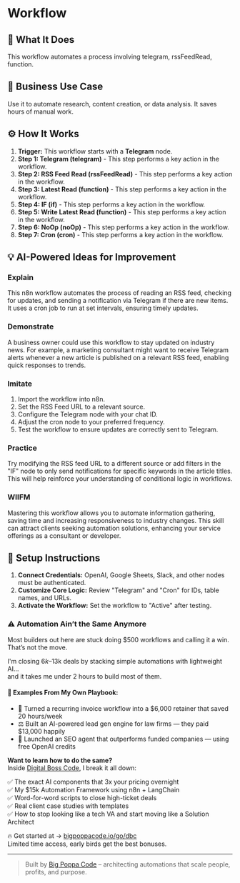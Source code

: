 # Workflow

## 🚀 What It Does
This workflow automates a process involving telegram, rssFeedRead, function.

## 💼 Business Use Case
Use it to automate research, content creation, or data analysis. It saves hours of manual work.

## ⚙️ How It Works
1.  **Trigger:** This workflow starts with a **Telegram** node.
2. **Step 1: Telegram (telegram)** - This step performs a key action in the workflow.
3. **Step 2: RSS Feed Read (rssFeedRead)** - This step performs a key action in the workflow.
4. **Step 3: Latest Read (function)** - This step performs a key action in the workflow.
5. **Step 4: IF (if)** - This step performs a key action in the workflow.
6. **Step 5: Write Latest Read (function)** - This step performs a key action in the workflow.
7. **Step 6: NoOp (noOp)** - This step performs a key action in the workflow.
8. **Step 7: Cron (cron)** - This step performs a key action in the workflow.

## 💡 AI-Powered Ideas for Improvement
### Explain
This n8n workflow automates the process of reading an RSS feed, checking for updates, and sending a notification via Telegram if there are new items. It uses a cron job to run at set intervals, ensuring timely updates.

### Demonstrate
A business owner could use this workflow to stay updated on industry news. For example, a marketing consultant might want to receive Telegram alerts whenever a new article is published on a relevant RSS feed, enabling quick responses to trends.

### Imitate
1. Import the workflow into n8n.
2. Set the RSS Feed URL to a relevant source.
3. Configure the Telegram node with your chat ID.
4. Adjust the cron node to your preferred frequency.
5. Test the workflow to ensure updates are correctly sent to Telegram.

### Practice
Try modifying the RSS feed URL to a different source or add filters in the "IF" node to only send notifications for specific keywords in the article titles. This will help reinforce your understanding of conditional logic in workflows.

### WIIFM
Mastering this workflow allows you to automate information gathering, saving time and increasing responsiveness to industry changes. This skill can attract clients seeking automation solutions, enhancing your service offerings as a consultant or developer.

## 🔧 Setup Instructions
1. **Connect Credentials:** OpenAI, Google Sheets, Slack, and other nodes must be authenticated.
2. **Customize Core Logic:** Review "Telegram" and "Cron" for IDs, table names, and URLs.
3. **Activate the Workflow:** Set the workflow to "Active" after testing.

### ⚠️ Automation Ain’t the Same Anymore

Most builders out here are stuck doing $500 workflows and calling it a win.  
That’s not the move.  

I'm closing $6k–$13k deals by stacking simple automations with lightweight AI...  
and it takes me under 2 hours to build most of them.

#### 🧠 Examples From My Own Playbook:
- 🔁 Turned a recurring invoice workflow into a $6,000 retainer that saved 20 hours/week  
- ⚖️ Built an AI-powered lead gen engine for law firms — they paid $13,000 happily  
- 🚀 Launched an SEO agent that outperforms funded companies — using free OpenAI credits  

**Want to learn how to do the same?**  
Inside [Digital Boss Code](https://bigpoppacode.io/go/dbc), I break it all down:

✅ The exact AI components that 3x your pricing overnight  
✅ My $15k Automation Framework using n8n + LangChain  
✅ Word-for-word scripts to close high-ticket deals  
✅ Real client case studies with templates  
✅ How to stop looking like a tech VA and start moving like a Solution Architect  

🔥 Get started at → [bigpoppacode.io/go/dbc](https://bigpoppacode.io/go/dbc)  
Limited time access, early birds get the best bonuses.

---
> Built by [Big Poppa Code](https://bigpoppacode.io) – architecting automations that scale people, profits, and purpose.
